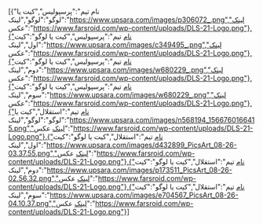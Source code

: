 [{"نام تیم":"پرسپولیس","کیت یا لوگو":"لوگو","لینک":"https://www.upsara.com/images/p306072_.png","لینک عکس":"https://www.farsroid.com/wp-content/uploads/DLS-21-Logo.png"},{"نام تیم":"پرسپولیس","کیت یا لوگو":"کیت اول","لینک":"https://www.upsara.com/images/c349495_.png","لینک عکس":"https://www.farsroid.com/wp-content/uploads/DLS-21-Logo.png"},{"نام تیم":"پرسپولیس","کیت یا لوگو":"کیت دوم","لینک":"https://www.upsara.com/images/w680229_.png","لینک عکس":"https://www.farsroid.com/wp-content/uploads/DLS-21-Logo.png"},{"نام تیم":"پرسپولیس","کیت یا لوگو":"کیت سوم","لینک":"https://www.upsara.com/images/w680229_.png","لینک عکس":"https://www.farsroid.com/wp-content/uploads/DLS-21-Logo.png"},{"نام تیم":"استقلال","کیت یا لوگو":"لوگو","لینک":"https://www.upsara.com/images/n568194_1566760166415.png","لینک عکس":"https://www.farsroid.com/wp-content/uploads/DLS-21-Logo.png"},{"نام تیم":"استقلال","کیت یا لوگو":"کیت اول","لینک":"https://www.upsara.com/images/d432899_PicsArt_08-26-03.37.55.png","لینک عکس":"https://www.farsroid.com/wp-content/uploads/DLS-21-Logo.png"},{"نام تیم":"استقلال","کیت یا لوگو":"کیت دوم","لینک":"https://www.upsara.com/images/p173511_PicsArt_08-26-02.56.32.png","لینک عکس":"https://www.farsroid.com/wp-content/uploads/DLS-21-Logo.png"},{"نام تیم":"استقلال","کیت یا لوگو":"کیت سوم","لینک":"https://www.upsara.com/images/e704567_PicsArt_08-26-04.10.37.png","لینک عکس":"https://www.farsroid.com/wp-content/uploads/DLS-21-Logo.png"}]